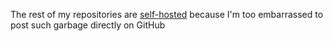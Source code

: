 The rest of my repositories are [self-hosted](https://git.nullroute.lt/cgit/) because I'm too embarrassed to post such garbage directly on GitHub
